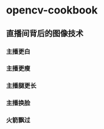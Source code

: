 # opencv-cookbook

## 直播间背后的图像技术


### 主播更白 


### 主播更瘦  



### 主播腿更长  

 
 
### 主播换脸 

 
 
### 火箭飘过  



